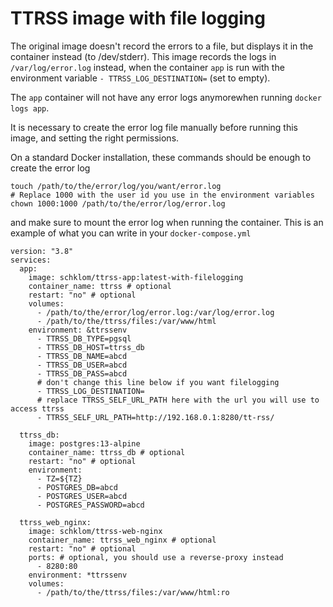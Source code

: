 # TTRSS image with file logging

The original image doesn't record the errors to a file, but displays it in the container instead (to /dev/stderr).
This image records the logs in `/var/log/error.log` instead, when the container `app` is run with the environment variable `- TTRSS_LOG_DESTINATION=` (set to empty).

The `app` container will not have any error logs anymorewhen running `docker logs app`.

It is necessary to create the error log file manually before running this image, and setting the right permissions.

On a standard Docker installation, these commands should be enough to create the error log
```
touch /path/to/the/error/log/you/want/error.log
# Replace 1000 with the user id you use in the environment variables
chown 1000:1000 /path/to/the/error/log/error.log
```

and make sure to mount the error log when running the container. This is an example of what you can write in your `docker-compose.yml`
```
version: "3.8"
services:
  app:
    image: schklom/ttrss-app:latest-with-filelogging
    container_name: ttrss # optional
    restart: "no" # optional
    volumes:
      - /path/to/the/error/log/error.log:/var/log/error.log
      - /path/to/the/ttrss/files:/var/www/html
    environment: &ttrssenv
      - TTRSS_DB_TYPE=pgsql
      - TTRSS_DB_HOST=ttrss_db
      - TTRSS_DB_NAME=abcd
      - TTRSS_DB_USER=abcd
      - TTRSS_DB_PASS=abcd
      # don't change this line below if you want filelogging
      - TTRSS_LOG_DESTINATION=
      # replace TTRSS_SELF_URL_PATH here with the url you will use to access ttrss
      - TTRSS_SELF_URL_PATH=http://192.168.0.1:8280/tt-rss/

  ttrss_db:
    image: postgres:13-alpine
    container_name: ttrss_db # optional
    restart: "no" # optional
    environment:
      - TZ=${TZ}
      - POSTGRES_DB=abcd
      - POSTGRES_USER=abcd
      - POSTGRES_PASSWORD=abcd

  ttrss_web_nginx:
    image: schklom/ttrss-web-nginx
    container_name: ttrss_web_nginx # optional
    restart: "no" # optional
    ports: # optional, you should use a reverse-proxy instead
      - 8280:80
    environment: *ttrssenv
    volumes:
      - /path/to/the/ttrss/files:/var/www/html:ro
```
